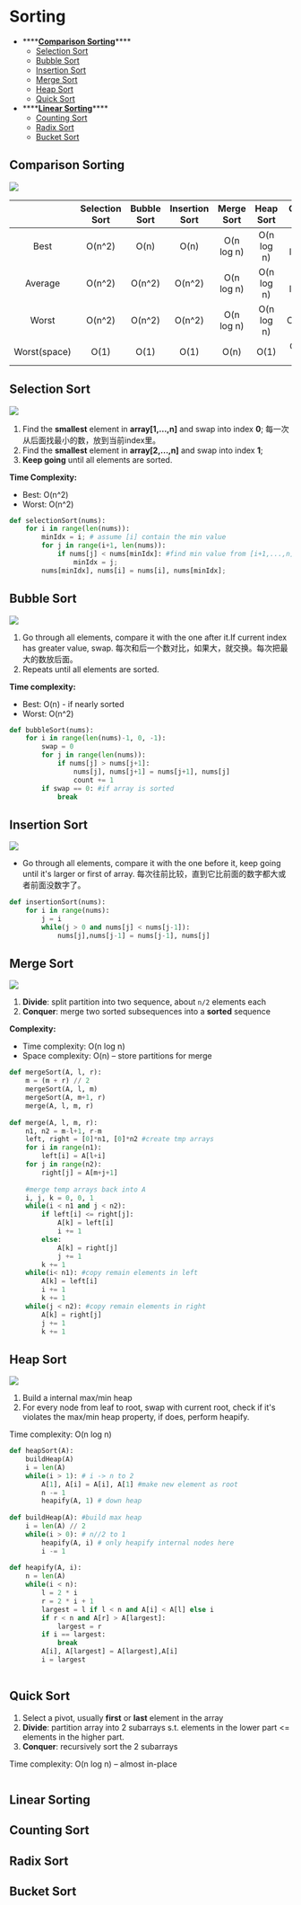 # Sorting

* \*\*\*\*[**Comparison Sorting**](sorting.md#comparison-sorting)\*\*\*\*
  * [Selection Sort](sorting.md#selection-sort)
  * [Bubble Sort](sorting.md#bubble-sort)
  * [Insertion Sort ](sorting.md#insertion-sort)
  * [Merge Sort](sorting.md#merge-sort)
  * [Heap Sort](sorting.md#heap-sort)
  * [Quick Sort](sorting.md#quick-sort)
* \*\*\*\*[**Linear Sorting**](sorting.md#linear-sorting)\*\*\*\*
  * [Counting Sort](sorting.md#counting-sort)
  * [Radix Sort](sorting.md#radix-sort)
  * [Bucket Sort](sorting.md#bucket-sort)

## Comparison Sorting

![](../.gitbook/assets/image%20%287%29.png)

|  | Selection Sort | Bubble Sort | Insertion Sort | Merge Sort | Heap Sort | Quick Sort |
| :---: | :---: | :---: | :---: | :---: | :---: | :---: |
| Best | O\(n^2\) | O\(n\) | O\(n\) | O\(n log n\) | O\(n log n\) | O\(n log n\) |
| Average  | O\(n^2\) | O\(n^2\) | O\(n^2\) | O\(n log n\) | O\(n log n\) | O\(n log n\) |
| Worst | O\(n^2\) | O\(n^2\) | O\(n^2\) | O\(n log n\) | O\(n log n\) | O\(n^2\) |
| Worst\(space\) | O\(1\) | O\(1\) | O\(1\) | O\(n\) | O\(1\) | O\(log n\) |

## Selection Sort

![](../.gitbook/assets/image%20%281%29.png)

1. Find the **smallest** element in **array\[1,...,n\]** and swap into index **0**;  每一次从后面找最小的数，放到当前index里。
2. Find the **smallest** element in **array\[2,...,n\]** and swap into index **1**;
3. **Keep going** until all elements are sorted. 

**Time Complexity:** 

* Best: O\(n^2\)
* Worst: O\(n^2\)

```python
def selectionSort(nums): 
    for i in range(len(nums)): 
        minIdx = i; # assume [i] contain the min value
        for j in range(i+1, len(nums)): 
            if nums[j] < nums[minIdx]: #find min value from [i+1,...,n]
                minIdx = j;
        nums[minIdx], nums[i] = nums[i], nums[minIdx];
```

## Bubble Sort

![](../.gitbook/assets/image%20%282%29.png)

1. Go through all elements, compare it with the one after it.If current index has greater value, swap. 每次和后一个数对比，如果大，就交换。每次把最大的数放后面。
2. Repeats until all elements are sorted. 

**Time complexity:** 

* Best: O\(n\) - if nearly sorted
* Worst: O\(n^2\)

```python
def bubbleSort(nums):
    for i in range(len(nums)-1, 0, -1): 
        swap = 0
        for j in range(len(nums)):
            if nums[j] > nums[j+1]:
                nums[j], nums[j+1] = nums[j+1], nums[j]
                count += 1
        if swap == 0: #if array is sorted
            break
```

## Insertion Sort

![](../.gitbook/assets/image%20%284%29.png)

* Go through all elements, compare it with the one before it, keep going until it's larger or first of array.  每次往前比较，直到它比前面的数字都大或者前面没数字了。

```python
def insertionSort(nums):
    for i in range(nums):
        j = i
        while(j > 0 and nums[j] < nums[j-1]):
            nums[j],nums[j-1] = nums[j-1], nums[j]
```

## Merge Sort

![](../.gitbook/assets/image%20%286%29.png)

1. **Divide**: split partition into two sequence, about `n/2` elements each
2. **Conquer**: merge two sorted subsequences into a **sorted** sequence

**Complexity:** 

* Time complexity: O\(n log n\)
* Space complexity: O\(n\) – store partitions for merge

```python
def mergeSort(A, l, r):
    m = (m + r) // 2
    mergeSort(A, l, m)
    mergeSort(A, m+1, r)
    merge(A, l, m, r)
    
def merge(A, l, m, r):
    n1, n2 = m-l+1, r-m
    left, right = [0]*n1, [0]*n2 #create tmp arrays
    for i in range(n1):
        left[i] = A[l+i]
    for j in range(n2):
        right[j] = A[m+j+1]
        
    #merge temp arrays back into A
    i, j, k = 0, 0, 1
    while(i < n1 and j < n2):
        if left[i] <= right[j]:
            A[k] = left[i]
            i += 1
        else: 
            A[k] = right[j]
            j += 1
        k += 1
    while(i< n1): #copy remain elements in left
        A[k] = left[i]
        i += 1 
        k += 1
    while(j < n2): #copy remain elements in right
        A[k] = right[j]
        j += 1
        k += 1
```

## Heap Sort

![](../.gitbook/assets/image%20%288%29%20%281%29.png)

1. Build a internal max/min heap
2. For every node from leaf to root, swap with current root, check if it's violates the max/min heap property, if does, perform heapify. 

Time complexity: O\(n log n\)

```python
def heapSort(A):
    buildHeap(A) 
    i = len(A)
    while(i > 1): # i -> n to 2
        A[1], A[i] = A[i], A[1] #make new element as root
        n -= 1
        heapify(A, 1) # down heap
        
def buildHeap(A): #build max heap
    i = len(A) // 2
    while(i > 0): # n//2 to 1
        heapify(A, i) # only heapify internal nodes here
        i -= 1
        
def heapify(A, i): 
    n = len(A)
    while(i < n):
        l = 2 * i
        r = 2 * i + 1
        largest = l if l < n and A[i] < A[l] else i
        if r < n and A[r] > A[largest]:
            largest = r
        if i == largest:
            break
        A[i], A[largest] = A[largest],A[i]
        i = largest
    
```

## Quick Sort

1. Select a pivot, usually **first** or **last** element in the array
2. **Divide**: partition array into 2 subarrays s.t. elements in the lower part &lt;= elements in the higher part. 
3. **Conquer**: recursively sort the 2 subarrays

Time complexity: O\(n log n\) – almost in-place

```python

```

## Linear Sorting

## Counting Sort

## Radix Sort

## Bucket Sort

